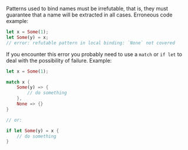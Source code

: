 Patterns used to bind names must be irrefutable, that is, they must guarantee
that a name will be extracted in all cases.
Erroneous code example:
```rust
let x = Some(1);
let Some(y) = x;
// error: refutable pattern in local binding: `None` not covered
```
If you encounter this error you probably need to use a `match` or `if let` to
deal with the possibility of failure. Example:
```rust
let x = Some(1);

match x {
    Some(y) => {
        // do something
    },
    None => {}
}

// or:

if let Some(y) = x {
    // do something
}
```
